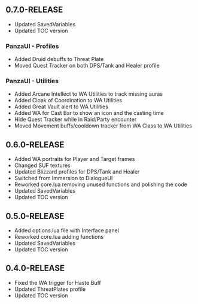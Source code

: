 ## 0.7.0-RELEASE

* Updated SavedVariables
* Updated TOC version

### PanzaUI - Profiles
* Added Druid debuffs to Threat Plate
* Moved Quest Tracker on both DPS/Tank and Healer profile

### PanzaUI - Utilities
* Added Arcane Intellect to WA Utilities to track missing auras
* Added Cloak of Coordination to WA Utilities
* Added Great Vault alert to WA Utilities
* Added WA for Cast Bar to show an icon and the casting time
* Hide Quest Tracker while in Raid/Party encounter
* Moved Movement buffs/cooldown tracker from WA Class to WA Utilities

## 0.6.0-RELEASE

* Added WA portraits for Player and Target frames
* Changed SUF textures
* Updated Blizzard profiles for DPS/Tank and Healer
* Switched from Immersion to DialogueUI
* Reworked core.lua removing unused functions and polishing the code
* Updated SavedVariables
* Updated TOC version

## 0.5.0-RELEASE

* Added options.lua file with Interface panel
* Reworked core.lua adding functions
* Updated SavedVariables
* Updated TOC version

## 0.4.0-RELEASE

* Fixed the WA trigger for Haste Buff
* Updated ThreatPlates profile
* Updated TOC version
